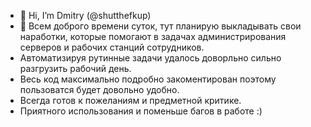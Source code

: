- 👋 Hi, I’m Dmitry (@shutthefkup)
- 👀 Всем доброго времени суток, тут планирую выкладывать свои наработки, которые помогают в задачах администрирования серверов и рабочих станций сотрудников.
- Автоматизируя рутинные задачи удалось доворльно сильно разгрузить рабочий день.
- Весь код максимально подробно закоментирован поэтому пользоватся будет довольно удобно.
- Всегда готов к пожеланиям и предметной критике.
- Приятного использования и поменьше багов в работе :)

<!---
shutthefkup/shutthefkup is a ✨ special ✨ repository because its `README.md` (this file) appears on your GitHub profile.
You can click the Preview link to take a look at your changes.
--->
